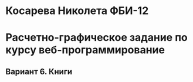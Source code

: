 # Косарева Николета ФБИ-12
# Расчетно-графическое задание по курсу веб-программирование

## Вариант 6. Книги